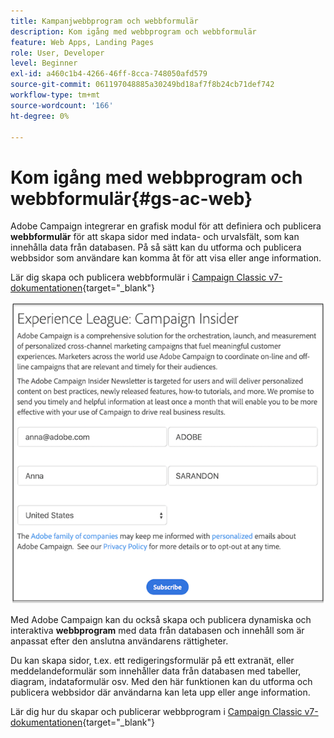 ```yaml
---
title: Kampanjwebbprogram och webbformulär
description: Kom igång med webbprogram och webbformulär
feature: Web Apps, Landing Pages
role: User, Developer
level: Beginner
exl-id: a460c1b4-4266-46ff-8cca-748050afd579
source-git-commit: 061197048885a30249bd18af7f8b24cb71def742
workflow-type: tm+mt
source-wordcount: '166'
ht-degree: 0%

---
```


# Kom igång med webbprogram och webbformulär{#gs-ac-web}

Adobe Campaign integrerar en grafisk modul för att definiera och publicera **webbformulär** för att skapa sidor med indata- och urvalsfält, som kan innehålla data från databasen. På så sätt kan du utforma och publicera webbsidor som användare kan komma åt för att visa eller ange information.

Lär dig skapa och publicera webbformulär i [Campaign Classic v7-dokumentationen](https://experienceleague.adobe.com/docs/campaign-classic/using/designing-content/web-forms/about-web-forms.html?lang=sv-SE#designing-content){target="_blank"}

![](assets/sample.png)

Med Adobe Campaign kan du också skapa och publicera dynamiska och interaktiva **webbprogram** med data från databasen och innehåll som är anpassat efter den anslutna användarens rättigheter.

Du kan skapa sidor, t.ex. ett redigeringsformulär på ett extranät, eller meddelandeformulär som innehåller data från databasen med tabeller, diagram, indataformulär osv. Med den här funktionen kan du utforma och publicera webbsidor där användarna kan leta upp eller ange information.

Lär dig hur du skapar och publicerar webbprogram i [Campaign Classic v7-dokumentationen](https://experienceleague.adobe.com/docs/campaign-classic/using/designing-content/web-applications/about-web-applications.html?lang=sv-SE#designing-content){target="_blank"}

